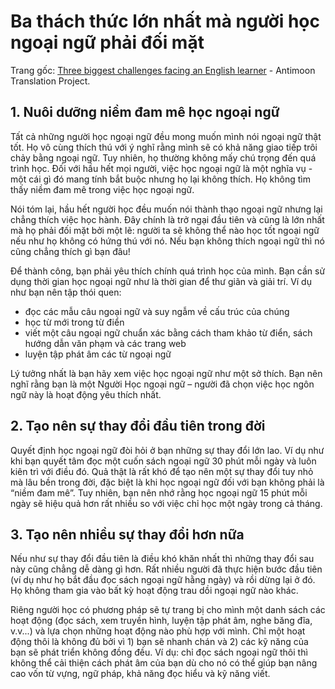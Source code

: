 # Ba thách thức lớn nhất mà người học ngoại ngữ phải đối mặt

Trang gốc: [Three biggest challenges facing an English learner](http://www.antimoon.com/other/challenges.htm) - Antimoon Translation Project.

## 1. Nuôi dưỡng niềm đam mê học ngoại ngữ

Tất cả những người học ngoại ngữ đều mong muốn mình nói ngoại ngữ thật tốt. Họ vô cùng thích thú với ý nghĩ rằng mình sẽ có khả năng giao tiếp trôi chảy bằng ngoại ngữ. Tuy nhiên, họ thường không mấy chú trọng đến quá trình học. Đối với hầu hết mọi người, việc học ngoại ngữ là một nghĩa vụ - một cái gì đó mang tính bắt buộc nhưng họ lại không thích. Họ không tìm thấy niềm đam mê trong việc học ngoại ngữ.

Nói tóm lại, hầu hết người học đều muốn nói thành thạo ngoại ngữ nhưng lại chẳng thích việc học hành. Đây chính là trở ngại đầu tiên và cũng là lớn nhất mà họ phải đối mặt bởi một lẽ: người ta sẽ không thể nào học tốt ngoại ngữ nếu như họ không có hứng thú với nó. Nếu bạn không thích ngoại ngữ thì nó cũng chẳng thích gì bạn đâu!

Để thành công, bạn phải yêu thích chính quá trình học của mình. Bạn cần sử dụng thời gian học ngoại ngữ như là thời gian để thư giãn và giải trí. Ví dụ như bạn nên tập thói quen:

- đọc các mẫu câu ngoại ngữ và suy ngẫm về cấu trúc của chúng
- học từ mới trong từ điển
- viết một câu ngoại ngữ chuẩn xác bằng cách tham khảo từ điển, sách hướng dẫn văn phạm và các trang web
- luyện tập phát âm các từ ngoại ngữ

Lý tưởng nhất là bạn hãy xem việc học ngoại ngữ như một sở thích. Bạn nên nghĩ rằng bạn là một Người Học ngoại ngữ – người đã chọn việc học ngôn ngữ này là hoạt động yêu thích nhất.

## 2. Tạo nên sự thay đổi đầu tiên trong đời

Quyết định học ngoại ngữ đòi hỏi ở bạn những sự thay đổi lớn lao. Ví dụ như khi bạn quyết tâm đọc một cuốn sách ngoại ngữ 30 phút mỗi ngày và luôn kiên trì với điều đó. Quả thật là rất khó để tạo nên một sự thay đổi tuy nhỏ mà lâu bền trong đời, đặc biệt là khi học ngoại ngữ đối với bạn không phải là “niềm đam mê”. Tuy nhiên, bạn nên nhớ rằng học ngoại ngữ 15 phút mỗi ngày sẽ hiệu quả hơn rất nhiều so với việc chỉ học một ngày trong cả tháng.

## 3. Tạo nên nhiều sự thay đổi hơn nữa

Nếu như sự thay đổi đầu tiên là điều khó khăn nhất thì những thay đổi sau này cũng chẳng dễ dàng gì hơn. Rất nhiều người đã thực hiện bước đầu tiên (ví dụ như họ bắt đầu đọc sách ngoại ngữ hằng ngày) và rồi dừng lại ở đó. Họ không tham gia vào bất kỳ hoạt động trau dồi ngoại ngữ nào khác.

Riêng người học có phương pháp sẽ tự trang bị cho mình một danh sách các hoạt động (đọc sách, xem truyền hình, luyện tập phát âm, nghe băng đĩa, v.v...) và lựa chọn những hoạt động nào phù hợp với mình. Chỉ một hoạt động thôi là không đủ bởi vì 1) bạn sẽ nhanh chán và 2) các kỹ năng của bạn sẽ phát triển không đồng đều. Ví dụ: chỉ đọc sách ngoại ngữ thôi thì không thể cải thiện cách phát âm của bạn dù cho nó có thể giúp bạn nâng cao vốn từ vựng, ngữ pháp, khả năng đọc hiểu và kỹ năng viết.